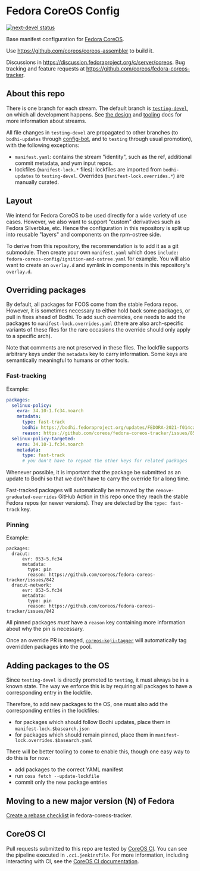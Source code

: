 # Fedora CoreOS Config

[![next-devel status](https://img.shields.io/endpoint?url=https://raw.githubusercontent.com/coreos/fedora-coreos-pipeline/main/next-devel/badge.json)](https://github.com/coreos/fedora-coreos-pipeline/blob/main/next-devel/README.md)

Base manifest configuration for
[Fedora CoreOS](https://coreos.fedoraproject.org/).

Use https://github.com/coreos/coreos-assembler to build it.

Discussions in
https://discussion.fedoraproject.org/c/server/coreos. Bug
tracking and feature requests at
https://github.com/coreos/fedora-coreos-tracker.

## About this repo

There is one branch for each stream. The default branch is
[`testing-devel`](https://github.com/coreos/fedora-coreos-config/commits/testing-devel),
on which all development happens. See
[the design](https://github.com/coreos/fedora-coreos-tracker/blob/main/Design.md#release-streams)
and [tooling](https://github.com/coreos/fedora-coreos-tracker/blob/main/stream-tooling.md)
docs for more information about streams.

All file changes in `testing-devel` are propagated to other
branches (to `bodhi-updates` through
[config-bot](https://github.com/coreos/fedora-coreos-releng-automation/tree/main/config-bot),
and to `testing` through usual promotion), with the
following exceptions:
- `manifest.yaml`: contains the stream "identity", such as
  the ref, additional commit metadata, and yum input repos.
- lockfiles (`manifest-lock.*` files): lockfiles are
  imported from `bodhi-updates` to `testing-devel`.
  Overrides (`manifest-lock.overrides.*`) are manually
  curated.

## Layout

We intend for Fedora CoreOS to be used directly for a wide variety
of use cases.  However, we also want to support "custom" derivatives
such as Fedora Silverblue, etc.  Hence the configuration in this
repository is split up into reusable "layers" and components on
the rpm-ostree side.

To derive from this repository, the recommendation is to add it
as a git submodule.  Then create your own `manifest.yaml` which does
`include: fedora-coreos-config/ignition-and-ostree.yaml` for example.
You will also want to create an `overlay.d` and symlink in components
in this repository's `overlay.d`.

## Overriding packages

By default, all packages for FCOS come from the stable
Fedora repos. However, it is sometimes necessary to either
hold back some packages, or pull in fixes ahead of Bodhi. To
add such overrides, one needs to add the packages to
`manifest-lock.overrides.yaml` (there are also arch-specific
variants of these files for the rare occasions the override
should only apply to a specific arch).

Note that comments are not preserved in these files. The
lockfile supports arbitrary keys under the `metadata` key to
carry information. Some keys are semantically meaningful to
humans or other tools.

### Fast-tracking

Example:

```yaml
packages:
  selinux-policy:
    evra: 34.10-1.fc34.noarch
    metadata:
      type: fast-track
      bodhi: https://bodhi.fedoraproject.org/updates/FEDORA-2021-f014ca8326
      reason: https://github.com/coreos/fedora-coreos-tracker/issues/850
  selinux-policy-targeted:
    evra: 34.10-1.fc34.noarch
    metadata:
      type: fast-track
      # you don't have to repeat the other keys for related packages
```

Whenever possible, it is important that the package be
submitted as an update to Bodhi so that we don't have to
carry the override for a long time.

Fast-tracked packages will automatically be removed by the
`remove-graduated-overrides` GitHub Action in this repo once
they reach the stable Fedora repos (or newer versions). They
are detected by the `type: fast-track` key.

### Pinning

Example:

```
packages:
  dracut:
      evr: 053-5.fc34
      metadata:
        type: pin
        reason: https://github.com/coreos/fedora-coreos-tracker/issues/842
  dracut-network:
      evr: 053-5.fc34
      metadata:
        type: pin
        reason: https://github.com/coreos/fedora-coreos-tracker/issues/842
```

All pinned packages *must* have a `reason` key containing
more information about why the pin is necessary.

Once an override PR is merged,
[`coreos-koji-tagger`](https://github.com/coreos/fedora-coreos-releng-automation/tree/main/coreos-koji-tagger)
will automatically tag overridden packages into the pool.

## Adding packages to the OS

Since `testing-devel` is directly promoted to `testing`, it
must always be in a known state. The way we enforce this is
by requiring all packages to have a corresponding entry in
the lockfile.

Therefore, to add new packages to the OS, one must also add
the corresponding entries in the lockfiles:
- for packages which should follow Bodhi updates, place them
  in `manifest-lock.$basearch.json`
- for packages which should remain pinned, place them
  in `manifest-lock.overrides.$basearch.yaml`

There will be better tooling to come to enable this, though
one easy way to do this is for now:
- add packages to the correct YAML manifest
- run `cosa fetch --update-lockfile`
- commit only the new package entries

## Moving to a new major version (N) of Fedora

[Create a rebase checklist](https://github.com/coreos/fedora-coreos-tracker/issues/new?labels=kind/enhancement&template=rebase.md&title=Rebase+onto+Fedora+N) in fedora-coreos-tracker.

## CoreOS CI

Pull requests submitted to this repo are tested by
[CoreOS CI](https://github.com/coreos/coreos-ci). You can see the pipeline
executed in `.cci.jenkinsfile`. For more information, including interacting with
CI, see the [CoreOS CI documentation](https://github.com/coreos/coreos-ci/blob/main/README-upstream-ci.md).
